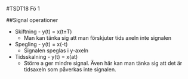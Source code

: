 #TSDT18 Fö 1

##Signal operationer

* Skiftning - y(t) = x(t±T)
  * Man kan tänka sig att man förskjuter tids axeln inte signalen
* Spegling - y(t) = x(-t)
  * Signalen speglas i y-axeln
* Tidsskalning - y(t) = x(at)
  * Större a ger mindre signal. Även här kan man tänka sig att det
    är tidsaxeln som påverkas inte signalen.


